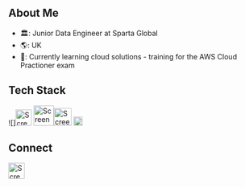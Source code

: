## About Me
* :classical_building:: Junior Data Engineer at Sparta Global
* :earth_americas:: UK
* 🌱: Currently learning cloud solutions - training for the AWS Cloud Practioner exam

## Tech Stack
![]<img width="32" alt="Screenshot 2024-01-17 234213" src="https://github.com/SebManley/SebManley/assets/150821603/0cd0823b-2e5b-434a-8689-6e7cb72d83eb"> <img width="40" alt="Screenshot 2024-01-17 234735" src="https://github.com/SebManley/SebManley/assets/150821603/26103a50-0f95-453a-b08f-4c4d1f686059"><img width="35" alt="Screenshot 2024-01-17 235952" src="https://github.com/SebManley/SebManley/assets/150821603/2e78f2ff-f619-4ca1-ab5a-361c2532740e"> <img width="18" alt="Screenshot 2024-01-18 000220" src="https://github.com/SebManley/SebManley/assets/150821603/80ca76f0-f3f8-4c79-871b-c6d3d4b1c781">



## Connect
[<img width="32" alt="Screenshot 2024-01-17 235417" src="https://github.com/SebManley/SebManley/assets/150821603/23616538-e5cc-44f4-b9c5-6d67700926de">](https://www.linkedin.com/in/sebastian-manley/)
